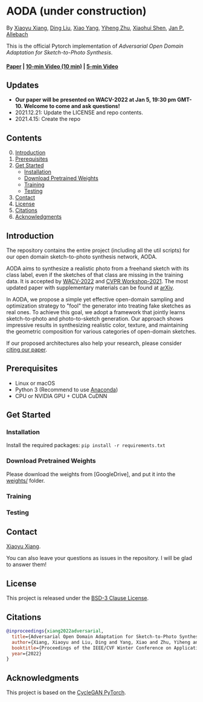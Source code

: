 # AODA (under construction)

By [Xiaoyu Xiang](https://engineering.purdue.edu/people/xiaoyu.xiang.1), [Ding Liu](https://scholar.google.com/citations?user=PGtHUI0AAAAJ), [Xiao Yang](https://scholar.google.com/citations?user=_MAKSLkAAAAJ&hl=en), [Yiheng Zhu](https://www.etc.cmu.edu/blog/author/yihengz/), [Xiaohui Shen](https://xiaohuishen.github.io/), [Jan P. Allebach](https://engineering.purdue.edu/~allebach/)

This is the official Pytorch implementation of _Adversarial Open Domain Adaptation for Sketch-to-Photo Synthesis_.

#### [Paper](https://arxiv.org/abs/2104.05703) | [10-min Video (10 min)](https://www.youtube.com/watch?v=9PUO55s4kRQ) | [5-min Video](https://www.bilibili.com/video/BV1DY411x7Pu)

## Updates

- **Our paper will be presented on WACV-2022 at Jan 5, 19:30 pm GMT-10. Welcome to come and ask questions!**
- 2021.12.21: Update the LICENSE and repo contents.
- 2021.4.15: Create the repo

## Contents

0. [Introduction](#introduction)
1. [Prerequisites](#Prerequisites)
2. [Get Started](#Get-Started)
   - [Installation](#Installation)
   - [Download Pretrained Weights](#download-pretrained-weights)
   - [Training](#Training)
   - [Testing](#Testing)
3. [Contact](#Contact)
4. [License](#License)
5. [Citations](#citations)
6. [Acknowledgments](#Acknowledgments)

## Introduction

The repository contains the entire project (including all the util scripts) for our open domain sketch-to-photo synthesis network, AODA.

AODA aims to synthesize a realistic photo from a freehand sketch with its class label, even if the sketches of that class are missing in the training data. It is accepted by [WACV-2022](https://wacv2022.thecvf.com/home) and [CVPR Workshop-2021](https://l2id.github.io/). The most updated paper with supplementary materials can be found at [arXiv](https://arxiv.org/abs/2104.05703).

In AODA, we propose a simple yet effective open-domain sampling and optimization strategy to "fool" the generator into treating fake sketches as real ones. To achieve this goal, we adopt a framework that jointly learns sketch-to-photo and photo-to-sketch generation. Our approach shows impressive results in synthesizing realistic color, texture, and maintaining the geometric composition for various categories of open-domain sketches.

If our proposed architectures also help your research, please consider [citing our paper](#Citations).

## Prerequisites

- Linux or macOS
- Python 3 (Recommend to use [Anaconda](https://www.anaconda.com/download/#linux))
- CPU or NVIDIA GPU + CUDA CuDNN

## Get Started

### Installation

Install the required packages: `pip install -r requirements.txt`

### Download Pretrained Weights

Please download the weights from [GoogleDrive], and put it into the [weights/](weights/) folder.

### Training

### Testing

## Contact

[Xiaoyu Xiang](https://engineering.purdue.edu/people/xiaoyu.xiang.1).

You can also leave your questions as issues in the repository. I will be glad to answer them!

## License

This project is released under the [BSD-3 Clause License](LICENSE).

## Citations

```BibTex
@inproceedings{xiang2022adversarial,
  title={Adversarial Open Domain Adaptation for Sketch-to-Photo Synthesis},
  author={Xiang, Xiaoyu and Liu, Ding and Yang, Xiao and Zhu, Yiheng and Shen, Xiaohui and Allebach, Jan P},
  booktitle={Proceedings of the IEEE/CVF Winter Conference on Applications of Computer Vision},
  year={2022}
}
```

## Acknowledgments

This project is based on the [CycleGAN PyTorch](https://github.com/junyanz/pytorch-CycleGAN-and-pix2pix).
